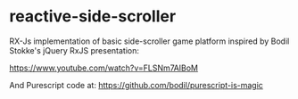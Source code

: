 # reactive-side-scroller
RX-Js implementation of basic side-scroller game platform inspired by Bodil Stokke's jQuery RxJS presentation:

https://www.youtube.com/watch?v=FLSNm7AIBoM

And Purescript code at: https://github.com/bodil/purescript-is-magic
